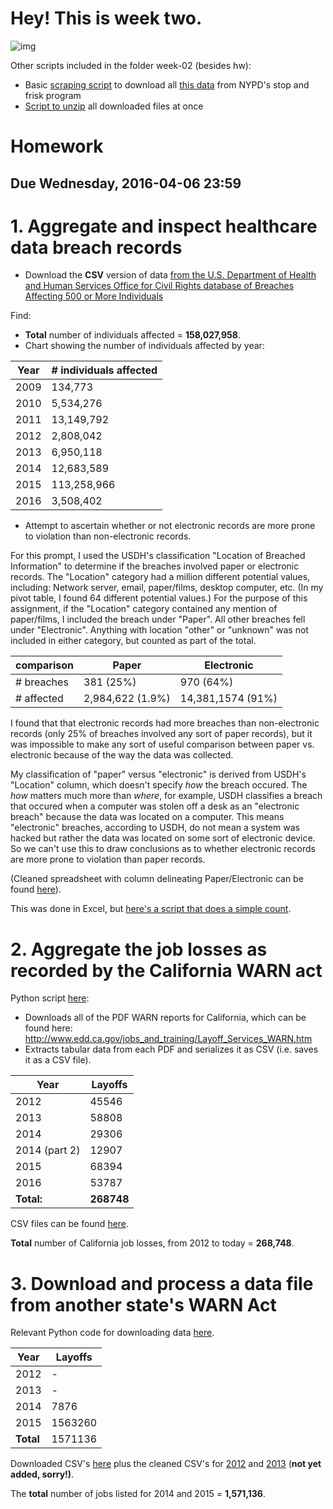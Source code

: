 # Hey! This is week two.

![img](http://placekitten.com/200/300)

Other scripts included in the folder week-02 (besides hw):
* Basic [scraping script](https://github.com/readelev/cj-2016/blob/master/week-02/scraping.py) to download all [this data](http://www.nyc.gov/html/nypd/html/analysis_and_planning/stop_question_and_frisk_report.shtml) from NYPD's stop and frisk program
* [Script to unzip](https://github.com/readelev/cj-2016/blob/master/week-02/unpacker.py) all downloaded files at once

# Homework

## Due Wednesday, 2016-04-06 23:59

# 1. Aggregate and inspect healthcare data breach records

* Download the **CSV** version of data [from the U.S. Department of Health and Human Services Office for Civil Rights database of Breaches Affecting 500 or More Individuals](http://www.hhs.gov/hipaa/for-professionals/breach-notification/index.html)

Find:

* **Total** number of individuals affected = **158,027,958**.
* Chart showing the number of individuals affected by year:

Year | # individuals affected
---------- | ----------
2009 | 134,773
2010 | 5,534,276
2011 | 13,149,792
2012 | 2,808,042
2013 | 6,950,118
2014 | 12,683,589
2015 | 113,258,966
2016 | 3,508,402

* Attempt to ascertain whether or not electronic records are more prone to violation than non-electronic records.

For this prompt, I used the USDH's classification "Location of Breached Information" to determine if the breaches involved paper or electronic records. The "Location" category had a million different potential values, including: Network server, email, paper/films, desktop computer, etc. (In my pivot table, I found 64 different potential values.) For the purpose of this assignment, if the "Location" category contained any mention of paper/films, I included the breach under "Paper". All other breaches fell under "Electronic". Anything with location "other" or "unknown" was not included in either category, but counted as part of the total.

comparison | Paper | Electronic
----------| ---------- | ---------- 
# breaches | 381 (25%) | 970 (64%)
# affected | 2,984,622 (1.9%) | 14,381,1574 (91%)

I found that that electronic records had more breaches than non-electronic records (only 25% of breaches involved any sort of paper records), but it was impossible to make any sort of useful comparison between paper vs. electronic because of the way the data was collected.

My classification of "paper" versus "electronic" is derived from USDH's "Location" column, which doesn't specify *how* the breach occured. The *how* matters much more than *where*, for example, USDH classifies a breach that occured when a computer was stolen off a desk as an "electronic breach" because the data was located on a computer. This means "electronic" breaches, according to USDH, do not mean a system was hacked but rather the data was located on some sort of electronic device. So we can't use this to draw conclusions as to whether electronic records are more prone to violation than paper records.

(Cleaned spreadsheet with column delineating Paper/Electronic can be found [here](https://github.com/readelev/cj-2016/blob/master/week-02/breach_report_CLEANED.csv)).

This was done in Excel, but [here's a script that does a simple count](https://github.com/readelev/cj-2016/blob/master/week-02/scrapingHealth.py).


# 2. Aggregate the job losses as recorded by the California WARN act

Python script [here](https://github.com/readelev/cj-2016/blob/master/week-02/jobData.py):
* Downloads all of the PDF WARN reports for California, which can be found here: http://www.edd.ca.gov/jobs_and_training/Layoff_Services_WARN.htm
* Extracts tabular data from each PDF and serializes it as CSV (i.e. saves it as a CSV file). 

Year | Layoffs
---------- | ----------
2012 | 45546
2013 | 58808
2014 | 29306
2014 (part 2) | 12907
2015 | 68394
2016 | 53787
**Total:** | **268748**

CSV files can be found [here](https://github.com/readelev/cj-2016/blob/master/week-02/CA_Data).

**Total** number of California job losses, from 2012 to today = **268,748**.

# 3. Download and process a data file from another state's WARN Act

Relevant Python code for downloading data [here](https://github.com/readelev/cj-2016/blob/master/week-02/OhioWARNdata.py).

Year | Layoffs
---------- | ----------
2012 | -
2013 | -
2014 | 7876
2015 | 1563260
**Total** | 1571136

Downloaded CSV's [here](https://github.com/readelev/cj-2016/blob/master/week-02/Ohio_Data) plus the cleaned CSV's for [2012]() and [2013]() (**not yet added, sorry!)**.

The **total** number of jobs listed for 2014 and 2015 = **1,571,136**.






